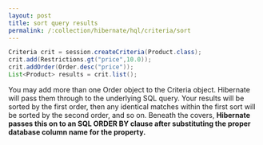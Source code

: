 ```yaml
---
layout: post
title: sort query results
permalink: /:collection/hibernate/hql/criteria/sort
---
```


```java
Criteria crit = session.createCriteria(Product.class);
crit.add(Restrictions.gt("price",10.0));
crit.addOrder(Order.desc("price"));
List<Product> results = crit.list();
```

You may add more than one Order object to the Criteria object. Hibernate will pass them through to the underlying SQL query. Your results will be sorted by the first order, then any identical matches within the first sort will be sorted by the second order, and so on. Beneath the covers, **Hibernate passes this on to an SQL ORDER BY clause after substituting the proper database column name for the property.**
